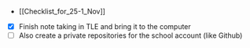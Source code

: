 - [[Checklist_for_25-1_Nov]]
- [x] Finish note taking in TLE and bring it to the computer
- [ ] Also create a private repositories for the school account (like Github)